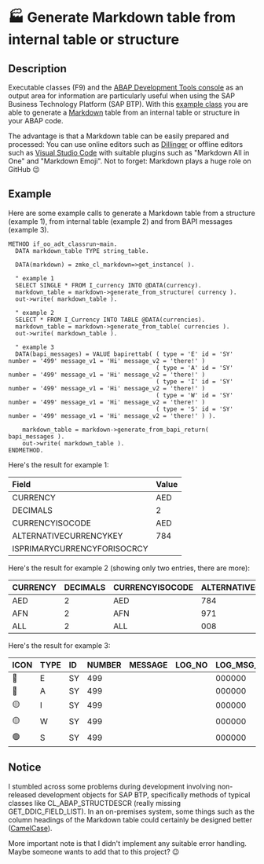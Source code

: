 # :factory: Generate Markdown table from internal table or structure

## Description

Executable classes (F9) and the [ABAP Development Tools console](https://developers.sap.com/tutorials/abap-environment-console-application.html) as an output area for information are particularly useful when using the SAP Business Technology Platform (SAP BTP). With this [example class](./src/zmke_cl_markdown.clas.abap) you are able to generate a [Markdown](https://en.wikipedia.org/wiki/Markdown) table from an internal table or structure in your ABAP code. 

The advantage is that a Markdown table can be easily prepared and processed: You can use online editors such as [Dillinger](https://dillinger.io/) or offline editors such as [Visual Studio Code](https://code.visualstudio.com/) with suitable plugins such as "Markdown All in One" and "Markdown Emoji". Not to forget: Markdown plays a huge role on GitHub :wink:

## Example

Here are some example calls to generate a Markdown table from a structure (example 1), from internal table (example 2) and from BAPI messages (example 3).

```
METHOD if_oo_adt_classrun~main.
  DATA markdown_table TYPE string_table.

  DATA(markdown) = zmke_cl_markdown=>get_instance( ).

  " example 1
  SELECT SINGLE * FROM I_currency INTO @DATA(currency).
  markdown_table = markdown->generate_from_structure( currency ).
  out->write( markdown_table ).

  " example 2
  SELECT * FROM I_Currency INTO TABLE @DATA(currencies).
  markdown_table = markdown->generate_from_table( currencies ).
  out->write( markdown_table ).
  
  " example 3
  DATA(bapi_messages) = VALUE bapirettab( ( type = 'E' id = 'SY' number = '499' message_v1 = 'Hi' message_v2 = 'there!' )
                                          ( type = 'A' id = 'SY' number = '499' message_v1 = 'Hi' message_v2 = 'there!' )
                                          ( type = 'I' id = 'SY' number = '499' message_v1 = 'Hi' message_v2 = 'there!' )
                                          ( type = 'W' id = 'SY' number = '499' message_v1 = 'Hi' message_v2 = 'there!' )
                                          ( type = 'S' id = 'SY' number = '499' message_v1 = 'Hi' message_v2 = 'there!' ) ).

    markdown_table = markdown->generate_from_bapi_return( bapi_messages ).
    out->write( markdown_table ).  
ENDMETHOD.
```

Here's the result for example 1:

| Field | Value |                   
| :--- | :--- |                     
| CURRENCY | AED |                  
| DECIMALS | 2 |                    
| CURRENCYISOCODE | AED |           
| ALTERNATIVECURRENCYKEY | 784 |    
| ISPRIMARYCURRENCYFORISOCRCY |  |  
  
Here's the result for example 2 (showing only two entries, there are more):
  
| CURRENCY | DECIMALS  | CURRENCYISOCODE  | ALTERNATIVECURRENCYKEY  | ISPRIMARYCURRENCYFORISOCRCY |  
| :--- | :---  | :---  | :---  | :--- |                                                              
| AED | 2 | AED | 784 |  |                                                                           
| AFN | 2 | AFN | 971 |  |                                                                           
| ALL | 2 | ALL | 008 |  |       

Here's the result for example 3:

| ICON | TYPE | ID  | NUMBER  | MESSAGE  | LOG_NO  | LOG_MSG_NO  | MESSAGE_V1  | MESSAGE_V2  | MESSAGE_V3  | MESSAGE_V4  | PARAMETER  | ROW  | FIELD  | SYSTEM |  
| :--- | :--- | :---  | :---  | :---  | :---  | :---  | :---  | :---  | :---  | :---  | :---  | :---  | :---  | :--- |                                            
| :red_circle: | E | SY | 499 |  |  | 000000 | Hi | there! |  |  |  | 0 |  |  |                                                                                   
| :red_circle: | A | SY | 499 |  |  | 000000 | Hi | there! |  |  |  | 0 |  |  |                                                                                   
| :yellow_circle: | I | SY | 499 |  |  | 000000 | Hi | there! |  |  |  | 0 |  |  |                                                                                
| :yellow_circle: | W | SY | 499 |  |  | 000000 | Hi | there! |  |  |  | 0 |  |  |                                                                                
| :green_circle: | S | SY | 499 |  |  | 000000 | Hi | there! |  |  |  | 0 |  |  |                                                                                 

## Notice

I stumbled across some problems during development involving non-released development objects for SAP BTP, specifically methods of typical classes like CL_ABAP_STRUCTDESCR (really missing GET_DDIC_FIELD_LIST). In an on-premises system, some things such as the column headings of the Markdown table could certainly be designed better ([CamelCase](https://en.wikipedia.org/wiki/Camel_case)).

More important note is that I didn't implement any suitable error handling. Maybe someone wants to add that to this project? :wink:
